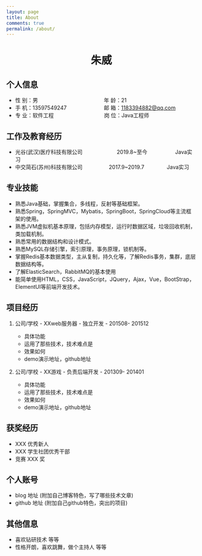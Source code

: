 ```yaml
---
layout: page
title: About
comments: true
permalink: /about/
---
```


 <center>
     <h1>朱威</h1>
 </center>


## 个人信息 

* 性 别：男&emsp;&emsp;&emsp;&emsp;&emsp;&emsp;&emsp;&emsp;&emsp;&emsp;&emsp;&emsp;&ensp;年 龄：21  
* 手 机：13597549247 &emsp;&emsp;&emsp;&emsp;&emsp;&emsp;&ensp;  邮 箱：1183394882@qq.com    
* 专 业：软件工程 &emsp;&emsp;&emsp;&emsp;&emsp;&emsp;&emsp;&emsp;&emsp; 岗 位：Java工程师

## 工作及教育经历

* 光谷(武汉)医疗科技有限公司&emsp;&emsp;&emsp;&emsp;&emsp;&emsp;&ensp;2019.8~至今&emsp;&emsp;&emsp;&emsp;&emsp; Java实习       
* 中交简石(苏州)科技有限公司&emsp;&emsp;&emsp;&emsp;&emsp;2017.9~2019.7&emsp;&emsp;&emsp;&emsp; Java实习         
<!-- * XXXX大学&emsp;&emsp;&emsp;&emsp;&emsp;2013.9~2017.7&emsp;&emsp;&emsp;&emsp; 计算机科学与技术专业-本科   -->

## 专业技能

* 熟悉Java基础，掌握集合，多线程，反射等基础框架。
* 熟悉Spring，SpringMVC，Mybatis，SpringBoot，SpringCloud等主流框架的使用。
* 熟悉JVM虚拟机基本原理，包括内存模型，运行时数据区域，垃圾回收机制，类加载机制。
* 熟悉常用的数据结构和设计模式。
* 熟悉MySQL存储引擎，索引原理，事务原理，锁机制等。
* 掌握Redis基本数据类型，主从复制，持久化等，了解Redis事务，集群，底层数据结构等。
* 了解ElasticSearch，RabbitMQ的基本使用
* 能简单使用HTML，CSS，JavaScript，JQuery，Ajax，Vue，BootStrap，ElementUI等前端开发技术。

## 项目经历

1. 公司/学校 - XXweb服务器 - 独立开发 - 201508- 201512 
   * 具体功能 
   * 运用了那些技术，技术难点是
   * 效果如何
   * demo演示地址，github地址 

2. 公司/学校 - XX游戏 - 负责后端开发 - 201309- 201401 
   * 具体功能 
   * 运用了那些技术，技术难点是
   * 效果如何
   * demo演示地址，github地址 

## 获奖经历

* XXX 优秀新人
* XXX 学生社团优秀干部
* 竞赛 XXX 奖

## 个人账号 

* blog 地址 (附加自己博客特色，写了哪些技术文章)
* github 地址 (附加自己github特色，突出的项目)

## 其他信息 

* 喜欢钻研技术 等等
* 性格开朗，喜欢跳舞，做个主持人 等等 



